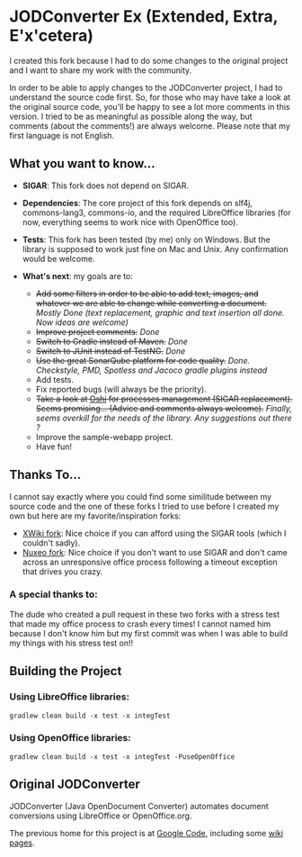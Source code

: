 # JODConverter Ex (Extended, Extra, E'x'cetera)

I created this fork because I had to do some changes to the original project and I want to share my work with the community.

In order to be able to apply changes to the JODConverter project, I had to understand the source code first. So, for those who may have take a look at the original source code, you'll be happy to see a lot more comments in this version. I tried to be as meaningful as possible along the way, but comments (about the comments!) are always welcome. Please note that my first language is not English.

## What you want to know...

- **SIGAR**: This fork does not depend on SIGAR.

- **Dependencies**: The core project of this fork depends on slf4j, commons-lang3, commons-io, and the required LibreOffice libraries (for now, everything seems to work nice with OpenOffice too).

- **Tests**: This fork has been tested (by me) only on Windows. But the library is supposed to work just fine on Mac and Unix. Any confirmation would be welcome.

- **What's next**: my goals are to:
	- ~~Add some filters in order to be able to add text, images, and whatever we are able to change while converting a document.~~ *Mostly Done (text replacement, graphic and text insertion all done. Now ideas are welcome)*
	- ~~Improve project comments.~~ *Done*
	- ~~Switch to Gradle instead of Maven.~~ *Done*
	- ~~Switch to JUnit instead of TestNG.~~ *Done*
	- ~~Use the great SonarQube platform for code quality.~~ *Done. Checkstyle, PMD, Spotless and Jacoco gradle plugins instead*
	- Add tests.
	- Fix reported bugs (will always be the priority).
	- ~~Take a look at [Oshi](https://github.com/oshi/oshi) for processes management (SIGAR replacement). Seems promising... (Advice and comments always welcome).~~ *Finally, seems overkill for the needs of the library. Any suggestions out there ?*
	- Improve the sample-webapp project.
	- Have fun!

## Thanks To...

I cannot say exactly where you could find some similitude between my source code and the one of these forks I tried to use before I created my own but here are my favorite/inspiration forks:

- [XWiki fork](https://github.com/xwiki/jodconverter): Nice choice if you can afford using the SIGAR tools (which I couldn't sadly).
- [Nuxeo fork](https://github.com/nuxeo/jodconverter): Nice choice if you don't want to use SIGAR and don't came across an unresponsive office process following a timeout exception that drives you crazy.

### A special thanks to:
The dude who created a pull request in these two forks with a stress test that made my office process to crash every times! I cannot named him because I don't know him but my first commit was when I was able to build my things with his stress test on!!  

## Building the Project

### Using LibreOffice libraries:
```Shell
gradlew clean build -x test -x integTest
```

### Using OpenOffice libraries:
```Shell
gradlew clean build -x test -x integTest -PuseOpenOffice
```

## Original JODConverter

JODConverter (Java OpenDocument Converter) automates document conversions using LibreOffice or OpenOffice.org.

The previous home for this project is at [Google Code](http://code.google.com/p/jodconverter/),
including some [wiki pages](https://code.google.com/archive/p/jodconverter/wikis).
